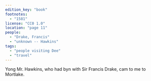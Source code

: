 ```yaml
---
edition_key: "book"
footnotes:
  - "1581"
license: "CC0 1.0"
location: "page 11"
people:
  - "Drake, Francis"
  - "unknown -- Hawkins"
tags:
  - "people visiting Dee"
  - "travel"
---
```

Yong Mr. Hawkins, who had byn with Sir
Francis Drake, cam to me to Mortlake.
